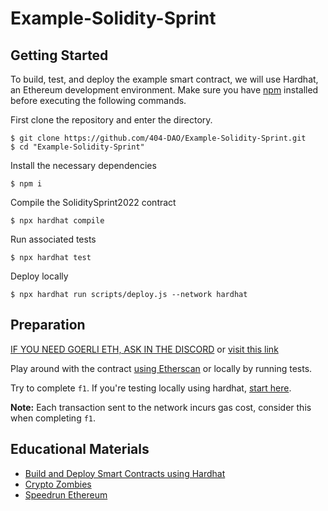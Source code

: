 # Example-Solidity-Sprint

## Getting Started

To build, test, and deploy the example smart contract, we will use Hardhat, an Ethereum development environment. Make sure you have [npm](https://nodejs.org/en/download/) installed before executing the following commands.

First clone the repository and enter the directory.
```
$ git clone https://github.com/404-DAO/Example-Solidity-Sprint.git
$ cd "Example-Solidity-Sprint"
```

Install the necessary dependencies
```
$ npm i
```

Compile the SoliditySprint2022 contract
```
$ npx hardhat compile
```

Run associated tests
```
$ npx hardhat test
```

Deploy locally
```
$ npx hardhat run scripts/deploy.js --network hardhat
```

## Preparation

[IF YOU NEED GOERLI ETH, ASK IN THE DISCORD](https://discord.gg/G7ZV5kFmd2) or [visit this link](https://goerlifaucet.com/)

Play around with the contract [using Etherscan](https://goerli.etherscan.io/address/0xcfd9741867bad2f94c8bfb91518066436cbe6a20#writeContract) or locally by running tests.

Try to complete `f1`. If you're testing locally using hardhat, [start here](https://github.com/404-DAO/Example-Solidity-Sprint/blob/main/test/SoliditySprint2022.js#L127).

**Note:** Each transaction sent to the network incurs gas cost, consider this when completing `f1`.



## Educational Materials

* [Build and Deploy Smart Contracts using Hardhat](https://www.youtube.com/watch?v=GBc3lBrXEBo&ab_channel=PatrickCollins)
* [Crypto Zombies](https://cryptozombies.io/)
* [Speedrun Ethereum](https://speedrunethereum.com/)
